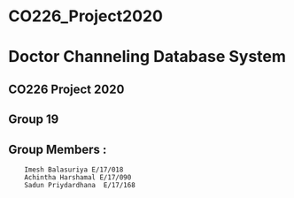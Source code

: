 # CO226_Project2020
# Doctor Channeling Database System
## CO226 Project 2020 
## Group 19
## Group Members :
        Imesh Balasuriya E/17/018
        Achintha Harshamal E/17/090
        Sadun Priydardhana  E/17/168
